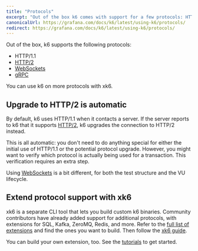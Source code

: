 ```yaml
---
title: "Protocols"
excerpt: "Out of the box k6 comes with support for a few protocols: HTTP / WebSockets / gRPC / ..."
canonicalUrl: https://grafana.com/docs/k6/latest/using-k6/protocols/
redirect: https://grafana.com/docs/k6/latest/using-k6/protocols/
---
```

Out of the box, k6 supports the following protocols:

* HTTP/1.1
* [HTTP/2](/using-k6/protocols/http-2)
* [WebSockets](/using-k6/protocols/websockets)
* [gRPC](/using-k6/protocols/grpc)

You can use k6 on more protocols with xk6.

## Upgrade to HTTP/2 is automatic

By default, k6 uses HTTP/1.1 when it contacts a server.
If the server reports to k6 that it supports [HTTP/2](/using-k6/protocols/http-2), k6 upgrades the connection to HTTP/2 instead.

This is all automatic:
you don't need to do anything special for either the initial use of HTTP/1.1 or the potential protocol upgrade.
However, you might want to verify which protocol is actually being
used for a transaction.
This verification requires an extra step.

Using [WebSockets](/using-k6/protocols/websockets) is a bit different, for both the test structure and the VU lifecycle.

## Extend protocol support with xk6

xk6 is a separate CLI tool that lets you build custom k6 binaries.
Community contributors have already added support for additional protocols,
with extensions for SQL, Kafka, ZeroMQ, Redis, and more.
Refer to the [full list of extensions](/extensions/get-started/explore/) and find the ones you want to build. Then follow the [xk6 guide](/extensions/guides/build-a-k6-binary-with-extensions/).

You can build your own extension, too.
See the [tutorials](/extensions/get-started/create/) to get started.
